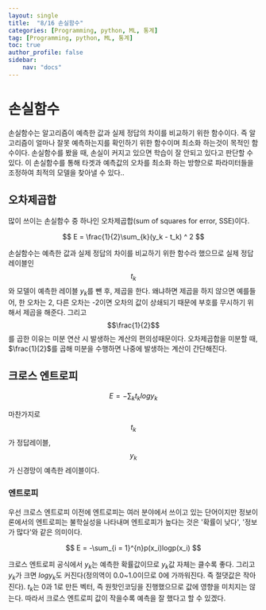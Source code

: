 ```yaml
---
layout: single
title:  "8/16 손실함수"
categories: [Programming, python, ML, 통계]
tag: [Programming, python, ML, 통계]
toc: true
author_profile: false
sidebar:
    nav: "docs"
---
```


# 손실함수 

손실함수는 알고리즘이 예측한 값과 실제 정답의 차이를 비교하기 위한 함수이다. 즉 알고리즘이 얼마나 잘못 예측하는지를 확인하기 위한 함수이며 최소화 하는것이 목적인 함수이다. 손실함수를 봤을 때, 손실이 커지고 있으면 학습이 잘 안되고 있다고 판단할 수 있다. 이 손실함수를 통해 타겟과 예측값의 오차를 최소화 하는 방향으로 파라미터들을 조정하여 최적의 모델을 찾아낼 수 있다..



## 오차제곱합

많이 쓰이는 손실함수 중 하나인 오차제곱합(sum of squares for error, SSE)이다.


$$
E = \frac{1}{2}\sum_{k}(y_k - t_k) ^ 2
$$


손실함수는 예측한 값과 실제 정답의 차이를 비교하기 위한 함수라 했으므로 실제 정답레이블인 $$t_k$$ 와 모델이 예측한 레이블 $y_k$를 뺀 후, 제곱을 한다. 왜냐하면 제곱을 하지 않으면 예를들어, 한 오차는 2, 다른 오차는 -2이면 오차의 값이 상쇄되기 때문에 부호를 무시하기 위해서 제곱을 해준다. 그리고 $$\frac{1}{2}$$를 곱한 이유는 미분 연산 시 발생하는 계산의 편의성때문이다. 오차제곱합을 미분할 때, $\frac{1}[2}$를 곱해 미분을 수행하면 나중에 발생하는 계산이 간단해진다.



## 크로스 엔트로피


$$
E = -\sum_{k}t_klogy_k
$$


마찬가지로 $$t_k$$가 정답레이블, $$y_k$$가 신경망이 예측한 레이블이다.

### 엔트로피

우선 크로스 엔트로피 이전에 엔트로피는 여러 분야에서 쓰이고 있는 단어이지만 정보이론에서의 엔트로피는 불학실성을 나타내며 엔트로피가 높다는 것은 '확률이 낮다', '정보가 많다'와 같은 의미이다.


$$
E = -\sum_{i = 1}^{n}p(x_i)logp(x_i)
$$


크로스 엔트로피 공식에서 $y_k$는 예측한 확률값이므로 $y_k$값 자체는 클수록 좋다. 그리고 $y_k$가 크면 $logy_k$도 커진다(정의역이 0.0~1.0이므로 0에 가까워진다. 즉 절댓값은 작아진다). $t_k$는 0과 1로 만든 벡터, 즉 원핫인코딩을 진행했으므로 값에 영향을 미치지는 않는다. 따라서 크로스 엔트로피 값이 작을수록 예측을 잘 했다고 할 수 있겠다.

